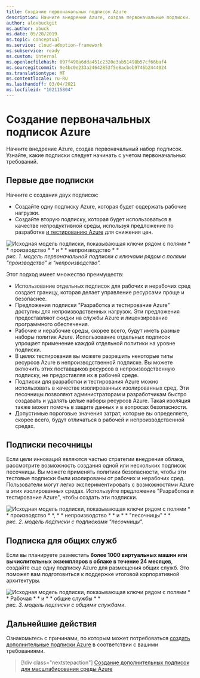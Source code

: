 ```yaml
---
title: Создание первоначальных подписок Azure
description: Начните внедрение Azure, создав первоначальные подписки.
author: alexbuckgit
ms.author: abuck
ms.date: 05/20/2019
ms.topic: conceptual
ms.service: cloud-adoption-framework
ms.subservice: ready
ms.custom: internal
ms.openlocfilehash: 097f490a6dda451c2320e3ab51498b57cf66baf4
ms.sourcegitcommit: 9e4bc0e233a24642853f5e8acbeb9746b2444024
ms.translationtype: MT
ms.contentlocale: ru-RU
ms.lasthandoff: 03/04/2021
ms.locfileid: "102115804"
---
```

# <a name="create-your-initial-azure-subscriptions"></a>Создание первоначальных подписок Azure

Начните внедрение Azure, создав первоначальный набор подписок. Узнайте, какие подписки следует начинать с учетом первоначальных требований.

## <a name="your-first-two-subscriptions"></a>Первые две подписки

Начните с создания двух подписок:

- Создайте одну подписку Azure, которая будет содержать рабочие нагрузки.
- Создайте вторую подписку, которая будет использоваться в качестве непродуктивной среды, используя предложение по разработке [и тестированию Azure](https://azure.microsoft.com/pricing/dev-test/) для снижения цен.

![Исходная модель подписки, показывающая ключи рядом с полями * * производство * * и * * непроизводство * * ](../../_images/ready/initial-subscription-model.png)
 *рис. 1. модель первоначальной подписки с ключами рядом с полями "производство" и "непроизводство".*

Этот подход имеет множество преимуществ:

- Использование отдельных подписок для рабочих и нерабочих сред создает границу, которая делает управление ресурсами проще и безопаснее.
- Предложения подписки "Разработка и тестирование Azure" доступны для непроизводственных нагрузок. Эти предложения предоставляют скидки на службы Azure и лицензирование программного обеспечения.
- Рабочие и нерабочие среды, скорее всего, будут иметь разные наборы политик Azure. Использование отдельных подписок упрощает применение каждой отдельной политики на уровне подписки.
- В целях тестирования вы можете разрешить некоторые типы ресурсов Azure в непроизводственной подписке. Вы можете включить этих поставщиков ресурсов в непроизводственную подписку, не предоставляя их в рабочей среде.
- Подписки для разработки и тестирования Azure можно использовать в качестве изолированных изолированных сред. Эти песочницы позволяют администраторам и разработчикам быстро создавать и удалять целые наборы ресурсов Azure. Такая изоляция также может помочь в защите данных и в вопросах безопасности.
- Допустимые пороговые значения затрат, которые вы определяете, скорее всего, будут отличаться в рабочей и непроизводственной средах.

## <a name="sandbox-subscriptions"></a>Подписки песочницы

Если цели инноваций являются частью стратегии внедрения облака, рассмотрите возможность создания одной или нескольких подписок песочницы. Вы можете применять политики безопасности, чтобы эти тестовые подписки были изолированы от рабочих и нерабочих сред. Пользователи могут легко экспериментировать с возможностями Azure в этих изолированных средах. Используйте предложение "Разработка и тестирование Azure", чтобы создать эти подписки.

![Исходная модель подписки, показывающая ключи рядом с полями * * производство * *, * * непроизводство * * и * * "песочницы" * * ](../../_images/ready/initial-subscription-model-with-sandboxes.png)
 *рис. 2. модель подписки с подписками "песочницы".*

## <a name="shared-services-subscription"></a>Подписка для общих служб

Если вы планируете разместить **более 1000 виртуальных машин или вычислительных экземпляров в облаке в течение 24 месяцев**, создайте еще одну подписку Azure для размещения общих служб. Это поможет вам подготовиться к поддержке итоговой корпоративной архитектуры.

![Исходная модель подписки, показывающая ключи рядом с полями * * Рабочая * * и * * общие службы * * ](../../_images/ready/initial-subscription-model-with-shared-services.png)
 *рис. 3. модель подписки с общими службами.*

## <a name="next-steps"></a>Дальнейшие действия

Ознакомьтесь с причинами, по которым может потребоваться [создать дополнительные подписки Azure](./scale-subscriptions.md) в соответствии с вашими требованиями.

> [!div class="nextstepaction"]
> [Создание дополнительных подписок для масштабирования среды Azure](./scale-subscriptions.md)
